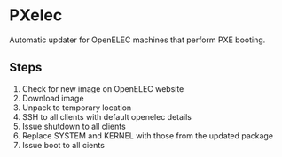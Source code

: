 PXelec
======

Automatic updater for OpenELEC machines that perform PXE booting.


## Steps
1. Check for new image on OpenELEC website
2. Download image
3. Unpack to temporary location
4. SSH to all clients with default openelec details
5. Issue shutdown to all clients
6. Replace SYSTEM and KERNEL with those from the updated package
7. Issue boot to all cients
